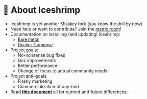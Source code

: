 # 🧡 About Iceshrimp

- Iceshrimp is yet another Misskey fork (you know the drill by now)
- Need help or want to contribute? Join the [matrix room](https://matrix.to/#/%23iceshrimp-dev:161.rocks)!
- Documentation on installing (and updating) Iceshrimp:
  - [Bare metal](docs/install.md)
  - [Docker Compose](docs/docker-compose-install.md)
- Project goals:
  - No-nonsense bug fixes
  - QoL improvements
  - Better performance
  - Change of focus to actual community needs
- Project anti-goals:
  - Flashy marketing
  - Commercialization of any kind
- Read **[this document](./CHANGES_FROM_UPSTREAM.md)** all for current and future differences.
